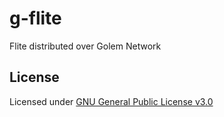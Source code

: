 # g-flite
Flite distributed over Golem Network

## License
Licensed under [GNU General Public License v3.0](LICENSE)